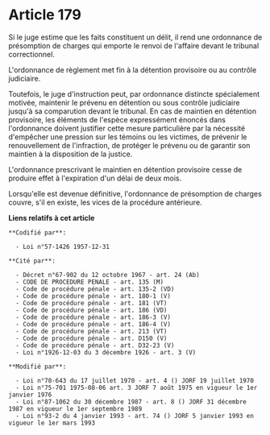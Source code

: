 # Article 179

Si le juge estime que les faits constituent un délit, il rend une ordonnance de présomption de charges qui emporte le renvoi
de l'affaire devant le tribunal correctionnel.

L'ordonnance de règlement met fin à la détention provisoire ou au contrôle judiciaire.

Toutefois, le juge d'instruction peut, par ordonnance distincte spécialement motivée, maintenir le prévenu en détention ou
sous contrôle judiciaire jusqu'à sa comparution devant le tribunal. En cas de maintien en détention provisoire, les éléments
de l'espèce expressément énoncés dans l'ordonnance doivent justifier cette mesure particulière par la nécessité d'empêcher
une pression sur les témoins ou les victimes, de prévenir le renouvellement de l'infraction, de protéger le prévenu ou de
garantir son maintien à la disposition de la justice.

L'ordonnance prescrivant le maintien en détention provisoire cesse de produire effet à l'expiration d'un délai de deux mois.

Lorsqu'elle est devenue définitive, l'ordonnance de présomption de charges couvre, s'il en existe, les vices de la procédure
antérieure.

**Liens relatifs à cet article**

	**Codifié par**:

	  - Loi n°57-1426 1957-12-31

	**Cité par**:

	  - Décret n°67-902 du 12 octobre 1967 - art. 24 (Ab)
	  - CODE DE PROCEDURE PENALE - art. 135 (M)
	  - Code de procédure pénale - art. 135-2 (VD)
	  - Code de procédure pénale - art. 180-1 (V)
	  - Code de procédure pénale - art. 181 (VT)
	  - Code de procédure pénale - art. 186 (VD)
	  - Code de procédure pénale - art. 186-3 (V)
	  - Code de procédure pénale - art. 186-4 (V)
	  - Code de procédure pénale - art. 213 (VT)
	  - Code de procédure pénale - art. D150 (V)
	  - Code de procédure pénale - art. D32-23 (V)
	  - Loi n°1926-12-03 du 3 décembre 1926 - art. 3 (V)

	**Modifié par**:

	  - Loi n°70-643 du 17 juillet 1970 - art. 4 () JORF 19 juillet 1970
	  - Loi n°75-701 1975-08-06 art. 3 JORF 7 août 1975 en vigueur le 1er janvier 1976
	  - Loi n°87-1062 du 30 décembre 1987 - art. 8 () JORF 31 décembre 1987 en vigueur le 1er septembre 1989
	  - Loi n°93-2 du 4 janvier 1993 - art. 74 () JORF 5 janvier 1993 en vigueur le 1er mars 1993
